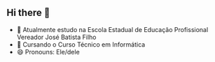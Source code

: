 ## Hi there 👋

- 🔭 Atualmente estudo na Escola Estadual de Educação Profissional Vereador José Batista Filho
- 🌱 Cursando o Curso Técnico em Informática
- 😄 Pronouns: Ele/dele
